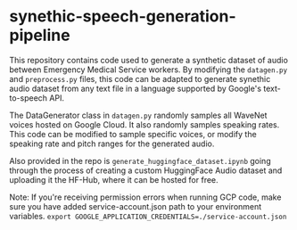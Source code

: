 # synethic-speech-generation-pipeline
This repository contains code used to generate a synthetic dataset of audio between Emergency Medical Service workers. By modifying the `datagen.py` and `preprocess.py` files, this code can be adapted to generate synethic audio dataset from any text file in a language supported by Google's text-to-speech API. 

The DataGenerator class in `datagen.py` randomly samples all WaveNet voices hosted on Google Cloud. It also randomly samples speaking rates. This code can be modified to sample specific voices, or modify the speaking rate and pitch ranges for the generated audio.

Also provided in the repo is `generate_huggingface_dataset.ipynb` going through the process of creating a custom HuggingFace Audio dataset and uploading it the HF-Hub, where it can be hosted for free.


Note: If you're receiving permission errors when running GCP code, make sure you have added service-account.json path to your environment variables.
`export GOOGLE_APPLICATION_CREDENTIALS=./service-account.json`
